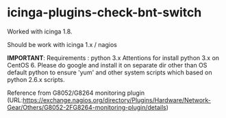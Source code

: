 # icinga-plugins-check-bnt-switch

Worked with icinga 1.8.

Should be work with icinga 1.x / nagios


**IMPORTANT**: Requirements : python 3.x
Attentions for install python 3.x on CentOS 6.  Please do google and install it on separate dir other than OS default python to ensure 'yum' and other system scripts which based on python 2.6.x scripts.

Reference from G8052/G8264 monitoring plugin (URL:https://exchange.nagios.org/directory/Plugins/Hardware/Network-Gear/Others/G8052-2FG8264-monitoring-plugin/details)

